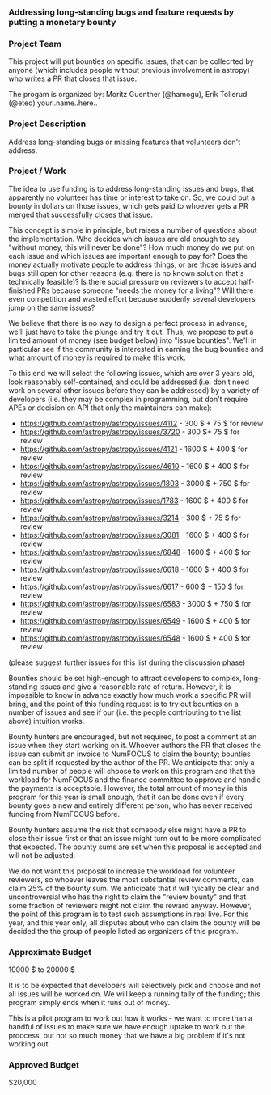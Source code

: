 ### Addressing long-standing bugs and feature requests by putting a monetary bounty

### Project Team
This project will put bounties on specific issues, that can be collecrted by anyone (which includes people without previous involvement in astropy) who writes a PR that closes that issue.

The progam is organized by: Moritz Guenther (@hamogu), Erik Tollerud (@eteq) your..name..here..

### Project Description
Address long-standing bugs or missing features that volunteers don't address.

### Project / Work
The idea to use funding is to address long-standing issues and bugs, that apparently no volunteer has time or interest to take on. So, we could put a bounty in dollars on those issues, which gets paid to whoever gets a PR merged that successfully closes that issue.

This concept is simple in principle, but raises a number of questions about the implementation. Who decides which issues are old enough to say "without money, this will never be done"? How much money do we put on each issue and which issues are important enough to pay for? Does the money actually motivate people to address things, or are those issues and bugs still open for other reasons (e.g. there is no known solution that's technically feasible)? Is there social pressure on reviewers to accept half-finished PRs because someone "needs the money for a living"? Will there even competition and wasted effort because suddenly several developers jump on the same issues?

We believe that there is no way to design a perfect process in advance, we'll just have to take the plunge and try it out. Thus, we propose to put a limited amount of money (see budget below) into "issue bounties".
We'll in particular see if the community is interested in earning the bug bounties and what amount of money is required to make this work.

To this end we will select the following issues, which are over 3 years old, look reasonably self-contained, and could be addressed (i.e. don't need work on several other issues before they can be addressed) by a variety of developers (i.e. they may be complex in programming, but don't require APEs or decision on API that only the maintainers can make):

- https://github.com/astropy/astropy/issues/4112 - 300 $ + 75 $ for review
- https://github.com/astropy/astropy/issues/3720 - 300 $+ 75 $ for review
- https://github.com/astropy/astropy/issues/4121 - 1600 $ + 400 $ for review
- https://github.com/astropy/astropy/issues/4610 - 1600 $ + 400 $ for review
- https://github.com/astropy/astropy/issues/1803 - 3000 $ + 750 $ for review
- https://github.com/astropy/astropy/issues/1783 - 1600 $  + 400 $ for review
- https://github.com/astropy/astropy/issues/3214 - 300 $ + 75 $ for review
- https://github.com/astropy/astropy/issues/3081 - 1600 $ + 400 $ for review
- https://github.com/astropy/astropy/issues/6848 - 1600 $ + 400 $ for review
- https://github.com/astropy/astropy/issues/6618 - 1600 $ + 400 $ for review
- https://github.com/astropy/astropy/issues/6617 - 600 $ + 150 $ for review
- https://github.com/astropy/astropy/issues/6583 - 3000 $ + 750 $ for review
- https://github.com/astropy/astropy/issues/6549 - 1600 $ + 400 $ for review
- https://github.com/astropy/astropy/issues/6548 - 1600 $ + 400 $ for review

(please suggest further issues for this list during the discussion phase)

Bounties should be set high-enough to attract developers to complex, long-standing issues and give a reasonable rate of return. However, it is impossible to know in advance exactly how much work a specific PR will bring, and the point of this funding request is to try out bounties on a number of issues and see if our (i.e. the people contributing to the list above) intuition works.

Bounty hunters are encouraged, but not required, to post a comment at an issue when they start working on it. Whoever authors the PR that closes the issue can submit an invoice to NumFOCUS to claim the bounty; bounties can be split if requested by the author of the PR.
We anticipate that only a limited number of people will choose to work on this program and that the workload for NumFOCUS and the finance committee to approve and handle the payments is acceptable. However, the total amount of money in this program for this year is small enough, that it can be done even if every bounty goes a new and entirely different person, who has never received funding from NumFOCUS before.

Bounty hunters assume the risk that somebody else might have a PR to close their issue first or that an issue might turn out to be more complicated that expected. The bounty sums are set when this proposal is accepted and will not be adjusted.

We do not want this proposal to increase the workload for volunteer reviewers, so whoever leaves the most substantial review comments, can claim 25% of the bounty sum. We anticipate that it will tyically be clear and uncontroversial who has the right to claim the "review bounty" and that some fraction of reviewers might not claim the reward anyway. However, the point of this program is to test such assumptions in real live. For this year, and this year only, all disputes about who can claim the bounty will be decided the the group of people listed as organizers of this program. 

### Approximate Budget

10000 $ to 20000 $

It is to be expected that developers will selectively pick and choose and not all issues will be worked on. We will keep a running tally of the funding; this program simply ends when it runs out of money.

This is a pilot program to work out how it works - we want to more than a handful of issues to make sure we have enough uptake to work out the proccess, but not so much money that we have a big problem if it's not working out.

### Approved Budget
$20,000
